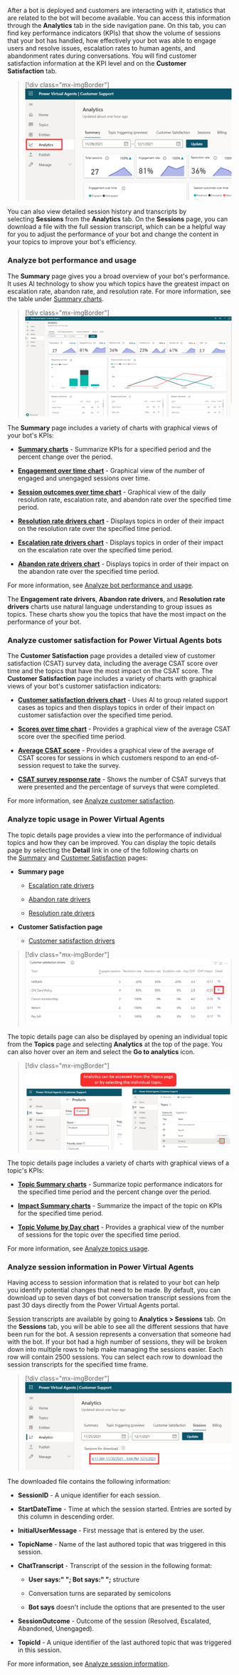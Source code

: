 After a bot is deployed and customers are interacting with it, statistics that are related to the bot will become available. You can access this information through the **Analytics** tab in the side navigation pane. On this tab, you can find key performance indicators (KPIs) that show the volume of sessions that your bot has handled, how effectively your bot was able to engage users and resolve issues, escalation rates to human agents, and abandonment rates during conversations. You will find customer satisfaction information at the KPI level and on the **Customer Satisfaction** tab.

> [!div class="mx-imgBorder"]
> [![Screenshot of the analytics that are captured with bots.](../media/5-1.png)](../media/5-1.png#lightbox)

You can also view detailed session history and transcripts by selecting **Sessions** from the **Analytics** tab. On the **Sessions** page, you can download a file with the full session transcript, which can be a helpful way for you to adjust the performance of your bot and change the content in your topics to improve your bot's efficiency.

### Analyze bot performance and usage

The **Summary** page gives you a broad overview of your bot's performance. It uses AI technology to show you which topics have the greatest impact on escalation rate, abandon rate, and resolution rate. For more information, see the table under [Summary charts](/power-virtual-agents/analytics-summary#summary-charts/).

> [!div class="mx-imgBorder"]
> [![Screenshot of captured analytics page summary details.](../media/5-2.png)](../media/5-2.png#lightbox)

The **Summary** page includes a variety of charts with graphical views of your bot's KPIs:

- **[Summary charts](/power-virtual-agents/analytics-summary#summary-charts)** - Summarize KPIs for a specified period and the percent change over the period.

- **[Engagement over time chart](/power-virtual-agents/analytics-summary#engagement-over-time-chart)** - Graphical view of the number of engaged and unengaged sessions over time.

- **[Session outcomes over time chart](/power-virtual-agents/analytics-summary#session-outcomes-over-time-chart)** - Graphical view of the daily resolution rate, escalation rate, and abandon rate over the specified time period.

- **[Resolution rate drivers chart](/power-virtual-agents/analytics-summary#resolution-rate-drivers-chart)** - Displays topics in order of their impact on the resolution rate over the specified time period.

- **[Escalation rate drivers chart](/power-virtual-agents/analytics-summary#escalation-rate-drivers-chart)** - Displays topics in order of their impact on the escalation rate over the specified time period.

- **[Abandon rate drivers chart](/power-virtual-agents/analytics-summary#abandon-rate-drivers-chart)** - Displays topics in order of their impact on the abandon rate over the specified time period.

For more information, see [Analyze bot performance and usage](/power-virtual-agents/analytics-summary/?azure-portal=true).

The **Engagement rate drivers**, **Abandon rate drivers**, and **Resolution rate drivers** charts use natural language understanding to group issues as topics. These charts show you the topics that have the most impact on the performance of your bot.

### Analyze customer satisfaction for Power Virtual Agents bots

The **Customer Satisfaction** page provides a detailed view of customer satisfaction (CSAT) survey data, including the average CSAT score over time and the topics that have the most impact on the CSAT score. The **Customer Satisfaction** page includes a variety of charts with graphical views of your bot's customer satisfaction indicators:

- **[Customer satisfaction drivers chart](/power-virtual-agents/analytics-csat#customer-satisfaction-drivers-chart)** - Uses AI to group related support cases as topics and then displays topics in order of their impact on customer satisfaction over the specified time period.

- **[Scores over time chart](/power-virtual-agents/analytics-csat#scores-over-time-chart)** - Provides a graphical view of the average CSAT score over the specified time period.

- **[Average CSAT score](/power-virtual-agents/analytics-csat#average-csat-score-chart)** - Provides a graphical view of the average of CSAT scores for sessions in which customers respond to an end-of-session request to take the survey.

- **[CSAT survey response rate](/power-virtual-agents/analytics-csat#csat-survey-response-rate-chart)** - Shows the number of CSAT surveys that were presented and the percentage of surveys that were completed.

For more information, see [Analyze customer satisfaction](/power-virtual-agents/analytics-csat/?azure-portal=true).

### Analyze topic usage in Power Virtual Agents

The topic details page provides a view into the performance of individual topics and how they can be improved. You can display the topic details page by selecting the **Detail** link in one of the following charts on the [Summary](/power-virtual-agents/analytics-summary/?azure-portal=true) and [Customer Satisfaction](/power-virtual-agents/analytics-csat/?azure-portal=true) pages:

- **Summary page**

  - [Escalation rate drivers](/power-virtual-agents/analytics-summary#escalation-rate-drivers-chart)

  - [Abandon rate drivers](/power-virtual-agents/analytics-summary#abandon-rate-drivers-chart)

  - [Resolution rate drivers](/power-virtual-agents/analytics-summary#resolution-rate-drivers-chart)

- **Customer Satisfaction page**

  - [Customer satisfaction drivers](/power-virtual-agents/analytics-csat#customer-satisfaction-drivers-chart)

> [!div class="mx-imgBorder"]
> [![Screenshot of how escalation rate drivers are viewed.](../media/5-3.png)](../media/5-3.png#lightbox)

The topic details page can also be displayed by opening an individual topic from the **Topics** page and selecting **Analytics** at the top of the page. You can also hover over an item and select the **Go to analytics** icon.

> [!div class="mx-imgBorder"]
> [![Analytics can be accessed from the topics page and from the individual topic.](../media/5-5.png)](../media/5-5.png#lightbox)

The topic details page includes a variety of charts with graphical views of a topic's KPIs:

- **[Topic Summary charts](/power-virtual-agents/analytics-topic-details#topic-summary-charts)** - Summarize topic performance indicators for the specified time period and the percent change over the period.

- **[Impact Summary charts](/power-virtual-agents/analytics-topic-details#impact-summary-charts)** - Summarize the impact of the topic on KPIs for the specified time period.

- **[Topic Volume by Day chart](/power-virtual-agents/analytics-topic-details#topic-volume-by-day-chart)** - Provides a graphical view of the number of sessions for the topic over the specified time period.

For more information, see [Analyze topics usage](/power-virtual-agents/analytics-topic-details/?azure-portal=true).

### Analyze session information in Power Virtual Agents

Having access to session information that is related to your bot can help you identify potential changes that need to be made. By default, you can download up to seven days of bot conversation transcript sessions from the past 30 days directly from the Power Virtual Agents portal.

Session transcripts are available by going to **Analytics > Sessions** tab. On the **Sessions** tab, you will be able to see all the different sessions that have been run for the bot. A session represents a conversation that someone had with the bot. If your bot had a high number of sessions, they will be broken down into multiple rows to help make managing the sessions easier. Each row will contain 2500 sessions. You can select each row to download the session transcripts for the specified time frame.

> [!div class="mx-imgBorder"]
> [![Screenshot of how analytics sessions are prepared for download.](../media/5-6.png)](../media/5-6.png#lightbox)

The downloaded file contains the following information:

- **SessionID** - A unique identifier for each session.

- **StartDateTime** - Time at which the session started. Entries are sorted by this column in descending order.

- **InitialUserMessage** - First message that is entered by the user.

- **TopicName** - Name of the last authored topic that was triggered in this session.

- **ChatTranscript** - Transcript of the session in the following format:

  - **User says:" "; Bot says:" ";** structure

  - Conversation turns are separated by semicolons

  - **Bot says** doesn't include the options that are presented to the user

- **SessionOutcome** - Outcome of the session (Resolved, Escalated, Abandoned, Unengaged).

- **TopicId** - A unique identifier of the last authored topic that was triggered in this session.

For more information, see [Analyze session information](/power-virtual-agents/analytics-sessions/?azure-portal=true).
